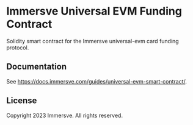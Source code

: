 # Immersve Universal EVM Funding Contract

Solidity smart contract for the Immersve universal-evm card funding protocol.


## Documentation

See https://docs.immersve.com/guides/universal-evm-smart-contract/.


## License

Copyright 2023 Immersve. All rights reserved.
